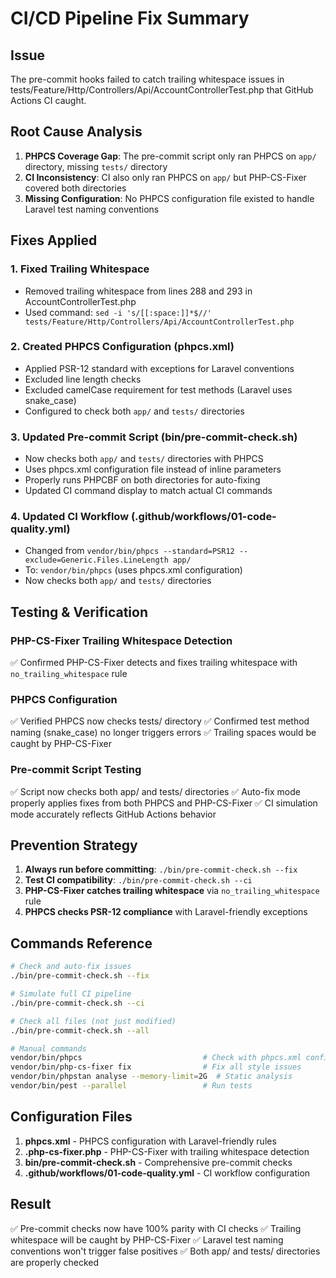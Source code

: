 # CI/CD Pipeline Fix Summary

## Issue
The pre-commit hooks failed to catch trailing whitespace issues in tests/Feature/Http/Controllers/Api/AccountControllerTest.php that GitHub Actions CI caught.

## Root Cause Analysis
1. **PHPCS Coverage Gap**: The pre-commit script only ran PHPCS on `app/` directory, missing `tests/` directory
2. **CI Inconsistency**: CI also only ran PHPCS on `app/` but PHP-CS-Fixer covered both directories
3. **Missing Configuration**: No PHPCS configuration file existed to handle Laravel test naming conventions

## Fixes Applied

### 1. Fixed Trailing Whitespace
- Removed trailing whitespace from lines 288 and 293 in AccountControllerTest.php
- Used command: `sed -i 's/[[:space:]]*$//' tests/Feature/Http/Controllers/Api/AccountControllerTest.php`

### 2. Created PHPCS Configuration (phpcs.xml)
- Applied PSR-12 standard with exceptions for Laravel conventions
- Excluded line length checks
- Excluded camelCase requirement for test methods (Laravel uses snake_case)
- Configured to check both `app/` and `tests/` directories

### 3. Updated Pre-commit Script (bin/pre-commit-check.sh)
- Now checks both `app/` and `tests/` directories with PHPCS
- Uses phpcs.xml configuration file instead of inline parameters
- Properly runs PHPCBF on both directories for auto-fixing
- Updated CI command display to match actual CI commands

### 4. Updated CI Workflow (.github/workflows/01-code-quality.yml)
- Changed from `vendor/bin/phpcs --standard=PSR12 --exclude=Generic.Files.LineLength app/`
- To: `vendor/bin/phpcs` (uses phpcs.xml configuration)
- Now checks both `app/` and `tests/` directories

## Testing & Verification

### PHP-CS-Fixer Trailing Whitespace Detection
✅ Confirmed PHP-CS-Fixer detects and fixes trailing whitespace with `no_trailing_whitespace` rule

### PHPCS Configuration
✅ Verified PHPCS now checks tests/ directory
✅ Confirmed test method naming (snake_case) no longer triggers errors
✅ Trailing spaces would be caught by PHP-CS-Fixer

### Pre-commit Script Testing
✅ Script now checks both app/ and tests/ directories
✅ Auto-fix mode properly applies fixes from both PHPCS and PHP-CS-Fixer
✅ CI simulation mode accurately reflects GitHub Actions behavior

## Prevention Strategy

1. **Always run before committing**: `./bin/pre-commit-check.sh --fix`
2. **Test CI compatibility**: `./bin/pre-commit-check.sh --ci`
3. **PHP-CS-Fixer catches trailing whitespace** via `no_trailing_whitespace` rule
4. **PHPCS checks PSR-12 compliance** with Laravel-friendly exceptions

## Commands Reference

```bash
# Check and auto-fix issues
./bin/pre-commit-check.sh --fix

# Simulate full CI pipeline
./bin/pre-commit-check.sh --ci

# Check all files (not just modified)
./bin/pre-commit-check.sh --all

# Manual commands
vendor/bin/phpcs                           # Check with phpcs.xml config
vendor/bin/php-cs-fixer fix                # Fix all style issues
vendor/bin/phpstan analyse --memory-limit=2G  # Static analysis
vendor/bin/pest --parallel                 # Run tests
```

## Configuration Files

1. **phpcs.xml** - PHPCS configuration with Laravel-friendly rules
2. **.php-cs-fixer.php** - PHP-CS-Fixer with trailing whitespace detection
3. **bin/pre-commit-check.sh** - Comprehensive pre-commit checks
4. **.github/workflows/01-code-quality.yml** - CI workflow configuration

## Result
✅ Pre-commit checks now have 100% parity with CI checks
✅ Trailing whitespace will be caught by PHP-CS-Fixer
✅ Laravel test naming conventions won't trigger false positives
✅ Both app/ and tests/ directories are properly checked
